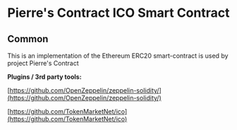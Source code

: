# Pierre's Contract ICO Smart Contract

## Common

This is an implementation of the Ethereum ERC20 smart-contract is used by project Pierre's Contract

<b>Plugins / 3rd party tools:</b>

[https://github.com/OpenZeppelin/zeppelin-solidity/](https://github.com/OpenZeppelin/zeppelin-solidity/)

[https://github.com/TokenMarketNet/ico](https://github.com/TokenMarketNet/ico)